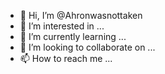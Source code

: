 - 👋 Hi, I’m @Ahronwasnottaken
- 👀 I’m interested in ...
- 🌱 I’m currently learning ...
- 💞️ I’m looking to collaborate on ...
- 📫 How to reach me ...

<!---
Ahronwasnottaken/Ahronwasnottaken is a ✨ special ✨ repository because its `README.md` (this file) appears on your GitHub profile.
You can click the Preview link to take a look at your changes.
--->
